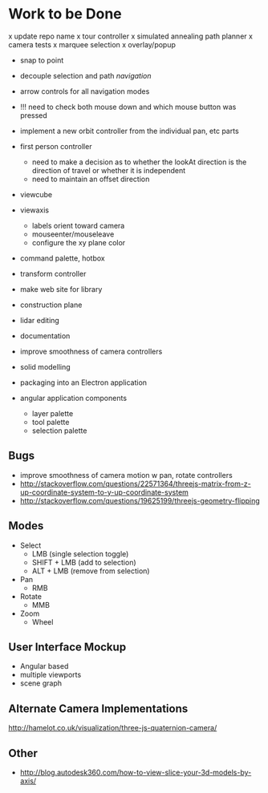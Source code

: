 Work to be Done
===============

x update repo name
x tour controller
x simulated annealing path planner
x camera tests
x marquee selection
x overlay/popup

- snap to point
- decouple selection and path _navigation_
- arrow controls for all navigation modes
- !!! need to check both mouse down and which mouse button was pressed

- implement a new orbit controller from the individual pan, etc parts
- first person controller
  - need to make a decision as to whether the lookAt direction is the direction of travel or whether it is independent
  - need to maintain an offset direction 
- viewcube
- viewaxis
  - labels orient toward camera
  - mouseenter/mouseleave
  - configure the xy plane color
- command palette, hotbox
- transform controller
- make web site for library
- construction plane
- lidar editing
- documentation
- improve smoothness of camera controllers

- solid modelling
- packaging into an Electron application
- angular application components
    - layer palette
    - tool palette
    - selection palette
  
## Bugs

 - improve smoothness of camera motion w pan, rotate controllers
 - http://stackoverflow.com/questions/22571364/threejs-matrix-from-z-up-coordinate-system-to-y-up-coordinate-system
 - http://stackoverflow.com/questions/19625199/threejs-geometry-flipping


## Modes

- Select
    - LMB (single selection toggle)
    - SHIFT + LMB (add to selection)
    - ALT + LMB (remove from selection)
- Pan
    - RMB
- Rotate
    - MMB
- Zoom
    - Wheel


User Interface Mockup
---------------------

 - Angular based
 - multiple viewports
 - scene graph


Alternate Camera Implementations
--------------------------------

http://hamelot.co.uk/visualization/three-js-quaternion-camera/


Other
-----

* http://blog.autodesk360.com/how-to-view-slice-your-3d-models-by-axis/
